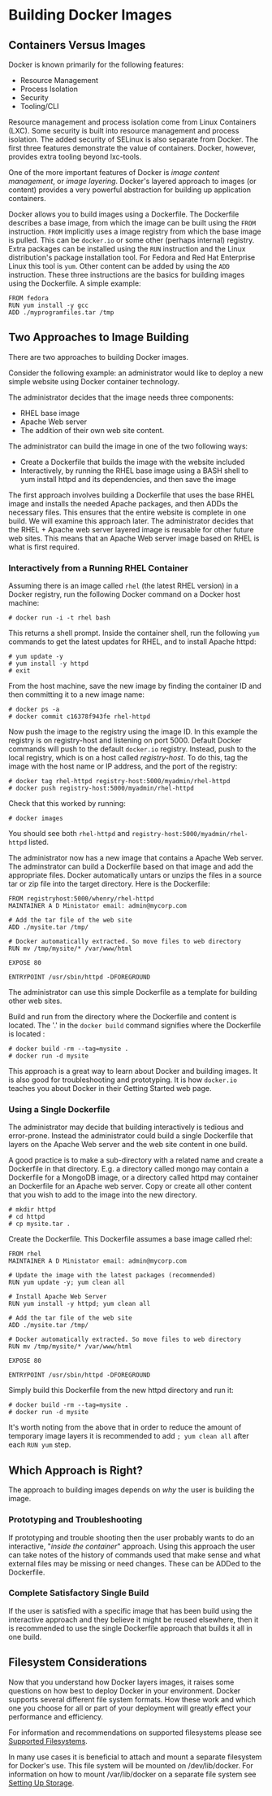Building Docker Images
====================== 

## Containers Versus Images

Docker is known primarily for the following features:

* Resource Management
* Process Isolation
* Security
* Tooling/CLI

Resource management and process isolation come from Linux Containers (LXC). Some security is built into resource management and process isolation. The added security of SELinux is also separate from Docker. The first three features demonstrate the value of containers. Docker, however, provides extra tooling beyond lxc-tools.  

One of the more important features of Docker is *image content management*, or *image layering*. Docker's layered approach to images (or content) provides a very powerful abstraction for building up application containers. 

Docker allows you to build images using a Dockerfile.  The Dockerfile describes a base image, from which the image can be built using the `FROM` instruction. `FROM` implicitly uses a image registry from which the base image is pulled. This can be `docker.io` or some other (perhaps internal) registry. Extra packages can be installed using the `RUN` instruction and the Linux distribution's package installation tool. For Fedora and Red Hat Enterprise Linux this tool is `yum`.  Other content can be added by using the `ADD` instruction.  These three instructions are the basics for building images using the Dockerfile. A simple example:

    FROM fedora
    RUN yum install -y gcc
    ADD ./myprogramfiles.tar /tmp  

## Two Approaches to Image Building

There are two approaches to building Docker images.   

Consider the following example: an administrator would like to deploy a new simple website using Docker container technology. 

The administrator decides that the image needs three components:

* RHEL base image
* Apache Web server
* The addition of their own web site content.

The administrator can build the image in one of the two following ways:

* Create a Dockerfile that builds the image with the website included
* Interactively, by running the RHEL base image using a BASH shell to yum install httpd and its dependencies, and then save the image

The first approach involves building a Dockerfile that uses the base RHEL image and installs the needed Apache packages, and then ADDs the necessary files. This ensures that the entire website is complete in one build. We will examine this approach later. The administrator decides that the RHEL + Apache web server layered image is reusable for other future web sites. This means that an Apache Web server image based on RHEL is what is first required. 

### Interactively from a Running RHEL Container

Assuming there is an image called `rhel` (the latest RHEL version) in a Docker registry, run the following Docker command on a Docker host machine:

    # docker run -i -t rhel bash

This returns a shell prompt. Inside the container shell, run the following `yum` commands to get the latest updates for RHEL, and to install Apache httpd:

    # yum update -y
    # yum install -y httpd
    # exit

From the host machine, save the new image by finding the container ID and then committing it to a new image name:

    # docker ps -a
    # docker commit c16378f943fe rhel-httpd

Now push the image to the registry using the image ID. In this example the registry is on registry-host and listening on port 5000. Default Docker commands will push to the default `docker.io` registry. Instead, push to the local registry, which is on a host called *registry-host*. To do this, tag the image with the host name or IP address, and the port of the registry: 

    # docker tag rhel-httpd registry-host:5000/myadmin/rhel-httpd
    # docker push registry-host:5000/myadmin/rhel-httpd

Check that this worked by running:

    # docker images

You should see both `rhel-httpd` and `registry-host:5000/myadmin/rhel-httpd` listed.

The administrator now has a new image that contains a Apache Web server. The adminstrator can build a Dockerfile based on that image and add the appropriate files. Docker automatically untars or unzips the files in a source tar or zip file into the target directory. Here is the Dockerfile:

    FROM registryhost:5000/whenry/rhel-httpd
    MAINTAINER A D Ministator email: admin@mycorp.com

    # Add the tar file of the web site 
    ADD ./mysite.tar /tmp/

    # Docker automatically extracted. So move files to web directory
    RUN mv /tmp/mysite/* /var/www/html

    EXPOSE 80

    ENTRYPOINT /usr/sbin/httpd -DFOREGROUND

The administrator can use this simple Dockerfile as a template for building other web sites. 

Build and run from the directory where the Dockerfile and content is located.  The '.' in the `docker build` command signifies where the Dockerfile is located :

    # docker build -rm --tag=mysite .
    # docker run -d mysite

This approach is a great way to learn about Docker and building images. It is also good for troubleshooting and prototyping.  It is how `docker.io` teaches you about Docker in their Getting Started web page.

### Using a Single Dockerfile 

The administrator may decide that building interactively is tedious and error-prone. Instead the administrator could build a single Dockerfile that layers on the Apache Web server and the web site content in one build. 

A good practice is to make a sub-directory with a related name and create a Dockerfile in that directory. E.g. a directory called mongo may contain a Dockerfile for a MongoDB image, or a directory called httpd may container an Dockerfile for an Apache web server. Copy or create all other content that you wish to add to the image into the new directory.  

    # mkdir httpd
    # cd httpd
    # cp mysite.tar .

Create the Dockerfile. This Dockerfile assumes a base image called rhel:

    FROM rhel
    MAINTAINER A D Ministator email: admin@mycorp.com

    # Update the image with the latest packages (recommended)
    RUN yum update -y; yum clean all

    # Install Apache Web Server
    RUN yum install -y httpd; yum clean all

    # Add the tar file of the web site 
    ADD ./mysite.tar /tmp/

    # Docker automatically extracted. So move files to web directory
    RUN mv /tmp/mysite/* /var/www/html

    EXPOSE 80

    ENTRYPOINT /usr/sbin/httpd -DFOREGROUND

Simply build this Dockerfile from the new httpd directory and run it:

    # docker build -rm --tag=mysite .
    # docker run -d mysite 

It's worth noting from the above that in order to reduce the amount of temporary image layers it is recommended to add `; yum clean all` after each `RUN yum` step.
 
## Which Approach is Right?

The approach to building images depends on *why* the user is building the image.

### Prototyping and Troubleshooting

If prototyping and trouble shooting then the user probably wants to do an interactive, "*inside the container*" approach. Using this approach the user can take notes of the history of commands used that make sense and what external files may be missing or need changes. These can be ADDed to the Dockerfile.

### Complete Satisfactory Single Build

If the user is satisfied with a specific image that has been build using the interactive approach and they believe it might be reused elsewhere, then it is recommended to use the single Dockerfile approach that builds it all in one build.

## Filesystem Considerations

Now that you understand how Docker layers images, it raises some questions on how best to deploy Docker in your environment. Docker supports several different file system formats. How these work and which one you choose for all or part of your deployment will greatly effect your performance and efficiency.

For information and recommendations on supported filesystems please see [Supported Filesystems](http://www.projectatomic.io/docs/filesystems/).

In many use cases it is beneficial to attach and mount a separate filesystem for Docker's use.  This file system will be mounted on /dev/lib/docker. For information on how to mount /var/lib/docker on a separate file system see [Setting Up Storage](http://www.projectatomic.io/docs/docker-storage-recommendation/).

